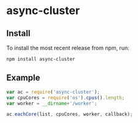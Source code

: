 async-cluster
=============

## Install

To install the most recent release from npm, run:

    npm install async-cluster
    

## Example

```javascript
var ac = require('async-cluster');
var cpuCores = require('os').cpus().length;
var worker = __dirname+'/worker';

ac.eachCore(list, cpuCores, worker, callback);
```
